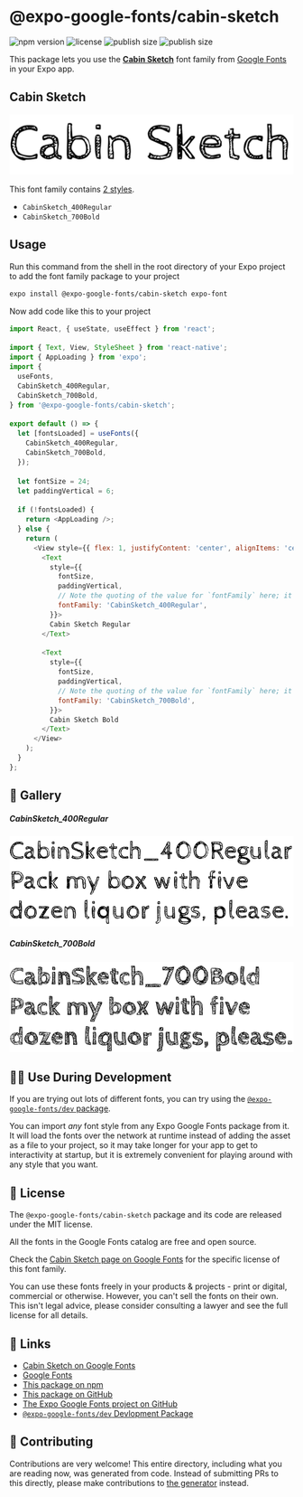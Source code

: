 # @expo-google-fonts/cabin-sketch

![npm version](https://flat.badgen.net/npm/v/@expo-google-fonts/cabin-sketch)
![license](https://flat.badgen.net/github/license/expo/google-fonts)
![publish size](https://flat.badgen.net/packagephobia/install/@expo-google-fonts/cabin-sketch)
![publish size](https://flat.badgen.net/packagephobia/publish/@expo-google-fonts/cabin-sketch)

This package lets you use the [**Cabin Sketch**](https://fonts.google.com/specimen/Cabin+Sketch) font family from [Google Fonts](https://fonts.google.com/) in your Expo app.

## Cabin Sketch

![Cabin Sketch](./font-family.png)

This font family contains [2 styles](#-gallery).

- `CabinSketch_400Regular`
- `CabinSketch_700Bold`

## Usage

Run this command from the shell in the root directory of your Expo project to add the font family package to your project
```sh
expo install @expo-google-fonts/cabin-sketch expo-font
```

Now add code like this to your project
```js
import React, { useState, useEffect } from 'react';

import { Text, View, StyleSheet } from 'react-native';
import { AppLoading } from 'expo';
import {
  useFonts,
  CabinSketch_400Regular,
  CabinSketch_700Bold,
} from '@expo-google-fonts/cabin-sketch';

export default () => {
  let [fontsLoaded] = useFonts({
    CabinSketch_400Regular,
    CabinSketch_700Bold,
  });

  let fontSize = 24;
  let paddingVertical = 6;

  if (!fontsLoaded) {
    return <AppLoading />;
  } else {
    return (
      <View style={{ flex: 1, justifyContent: 'center', alignItems: 'center' }}>
        <Text
          style={{
            fontSize,
            paddingVertical,
            // Note the quoting of the value for `fontFamily` here; it expects a string!
            fontFamily: 'CabinSketch_400Regular',
          }}>
          Cabin Sketch Regular
        </Text>

        <Text
          style={{
            fontSize,
            paddingVertical,
            // Note the quoting of the value for `fontFamily` here; it expects a string!
            fontFamily: 'CabinSketch_700Bold',
          }}>
          Cabin Sketch Bold
        </Text>
      </View>
    );
  }
};

```

## 🔡 Gallery

##### CabinSketch_400Regular
![CabinSketch_400Regular](./CabinSketch_400Regular.ttf.png)

##### CabinSketch_700Bold
![CabinSketch_700Bold](./CabinSketch_700Bold.ttf.png)


## 👩‍💻 Use During Development

If you are trying out lots of different fonts, you can try using the [`@expo-google-fonts/dev` package](https://github.com/expo/google-fonts/tree/master/font-packages/dev#readme).

You can import *any* font style from any Expo Google Fonts package from it. It will load the fonts
over the network at runtime instead of adding the asset as a file to your project, so it may take longer
for your app to get to interactivity at startup, but it is extremely convenient
for playing around with any style that you want.

## 📖 License

The `@expo-google-fonts/cabin-sketch` package and its code are released under the MIT license.

All the fonts in the Google Fonts catalog are free and open source.

Check the [Cabin Sketch page on Google Fonts](https://fonts.google.com/specimen/Cabin+Sketch) for the specific license of this font family.

You can use these fonts freely in your products & projects - print or digital, commercial or otherwise. However, you can't sell the fonts on their own. This isn't legal advice, please consider consulting a lawyer and see the full license for all details.

## 🔗 Links

- [Cabin Sketch on Google Fonts](https://fonts.google.com/specimen/Cabin+Sketch)
- [Google Fonts](https://fonts.google.com/)
- [This package on npm](https://www.npmjs.com/package/@expo-google-fonts/cabin-sketch)
- [This package on GitHub](https://github.com/expo/google-fonts/tree/master/font-packages/cabin-sketch)
- [The Expo Google Fonts project on GitHub](https://github.com/expo/google-fonts)
- [`@expo-google-fonts/dev` Devlopment Package](https://github.com/expo/google-fonts/tree/master/font-packages/dev)

## 🤝 Contributing

Contributions are very welcome! This entire directory, including what you are reading now, was generated from code. Instead of submitting PRs to this directly, please make contributions to [the generator](https://github.com/expo/google-fonts/tree/master/packages/generator) instead.
